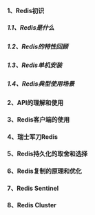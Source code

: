 #### 1、Redis初识

##### 		1.1、Redis是什么

##### 		1.2、Redis的特性回顾

##### 		1.3、Redis单机安装

##### 		1.4、Redis典型使用场景

#### 2、API的理解和使用

#### 3、Redis客户端的使用

#### 4、瑞士军刀Redis

#### 5、Redis持久化的取舍和选择

#### 6、Redis复制的原理和优化

#### 7、Redis Sentinel

#### 8、Redis Cluster

